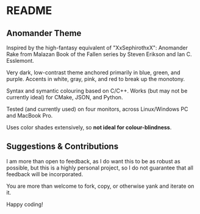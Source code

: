 # README

## Anomander Theme

Inspired by the high-fantasy equivalent of "XxSephirothxX": Anomander Rake from Malazan Book of the Fallen series by Steven Erikson and Ian C. Esslemont.

Very dark, low-contrast theme anchored primarily in blue, green, and purple. Accents in white, gray, pink, and red to break up the monotony.

Syntax and symantic colouring based on C/C++. Works (but may not be currently ideal) for CMake, JSON, and Python.

Tested (and currently used) on four monitors, across Linux/Windows PC and MacBook Pro.

Uses color shades extensively, so **not ideal for colour-blindness**.

## Suggestions & Contributions

I am more than open to feedback, as I do want this to be as robust as possible, but this is a highly personal project, so I do not guarantee that all feedback will be incorporated.

You are more than welcome to fork, copy, or otherwise yank and iterate on it.

Happy coding!
